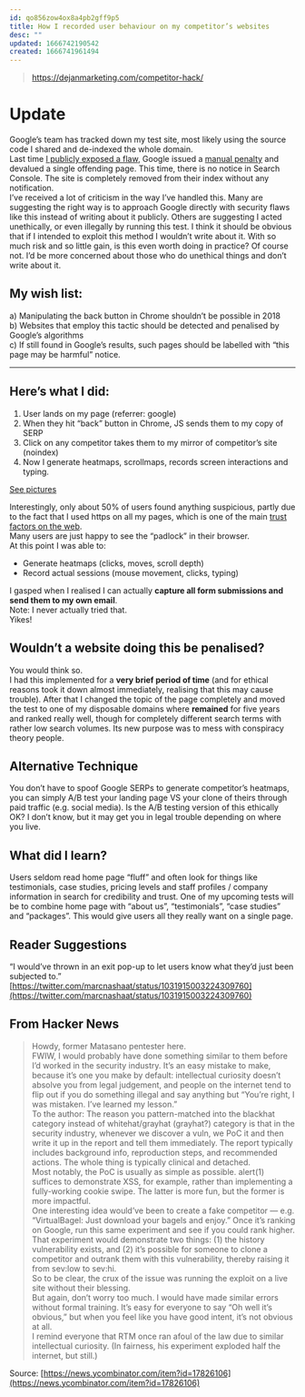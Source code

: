 ```yaml
---
id: qo856zow4ox8a4pb2gff9p5
title: How I recorded user behaviour on my competitor’s websites
desc: ""
updated: 1666742190542
created: 1666741961494
---
```


> https://dejanmarketing.com/competitor-hack/

# **Update**

Google’s team has tracked down my test site, most likely using the source code I shared and de-indexed the whole domain.  
Last time [I publicly exposed a flaw](https://dejanmarketing.com/hijack/), Google issued a [manual penalty](https://dejanmarketing.com/google-against-content-scrapers/) and devalued a single offending page. This time, there is no notice in Search Console. The site is completely removed from their index without any notification.  
I’ve received a lot of criticism in the way I’ve handled this. Many are suggesting the right way is to approach Google directly with security flaws like this instead of writing about it publicly. Others are suggesting I acted unethically, or even illegally by running this test. I think it should be obvious that if I intended to exploit this method I wouldn’t write about it. With so much risk and so little gain, is this even worth doing in practice? Of course not. I’d be more concerned about those who do unethical things and don’t write about it.

## My wish list:

a) Manipulating the back button in Chrome shouldn’t be possible in 2018  
b) Websites that employ this tactic should be detected and penalised by Google’s algorithms  
c) If still found in Google’s results, such pages should be labelled with “this page may be harmful” notice.

---

## Here’s what I did:

1. User lands on my page (referrer: google)
2. When they hit “back” button in Chrome, JS sends them to my copy of SERP
3. Click on any competitor takes them to my mirror of competitor’s site (noindex)
4. Now I generate heatmaps, scrollmaps, records screen interactions and typing.

[See pictures](https://dejanmarketing.com/competitor-hack/#:~:text=be%20harmful%E2%80%9D%20notice.-,Here%E2%80%99s%20what%20I%20did%3A,-User%20lands%20on)

Interestingly, only about 50% of users found anything suspicious, partly due to the fact that I used https on all my pages, which is one of the main [trust factors on the web](https://dejanmarketing.com/trust/).  
Many users are just happy to see the “padlock” in their browser.  
At this point I was able to:

- Generate heatmaps (clicks, moves, scroll depth)
- Record actual sessions (mouse movement, clicks, typing)

I gasped when I realised I can actually **capture all form submissions and send them to my own email**.  
Note: I never actually tried that.  
Yikes!

## Wouldn’t a website doing this be penalised?

You would think so.  
I had this implemented for a **very brief period of time** (and for ethical reasons took it down almost immediately, realising that this may cause trouble). After that I changed the topic of the page completely and moved the test to one of my disposable domains where **remained** for five years and ranked really well, though for completely different search terms with rather low search volumes. Its new purpose was to mess with conspiracy theory people.

## Alternative Technique

You don’t have to spoof Google SERPs to generate competitor’s heatmaps, you can simply A/B test your landing page VS your clone of theirs through paid traffic (e.g. social media). Is the A/B testing version of this ethically OK? I don’t know, but it may get you in legal trouble depending on where you live.

## What did I learn?

Users seldom read home page “fluff” and often look for things like testimonials, case studies, pricing levels and staff profiles / company information in search for credibility and trust. One of my upcoming tests will be to combine home page with “about us”, “testimonials”, “case studies” and “packages”. This would give users all they really want on a single page.

## Reader Suggestions

“I would’ve thrown in an exit pop-up to let users know what they’d just been subjected to.”  
[https://twitter.com/marcnashaat/status/1031915003224309760](https://twitter.com/marcnashaat/status/1031915003224309760)

## From Hacker News

> Howdy, former Matasano pentester here.  
> FWIW, I would probably have done something similar to them before I’d worked in the security industry. It’s an easy mistake to make, because it’s one you make by default: intellectual curiosity doesn’t absolve you from legal judgement, and people on the internet tend to flip out if you do something illegal and say anything but “You’re right, I was mistaken. I’ve learned my lesson.”  
> To the author: The reason you pattern-matched into the blackhat category instead of whitehat/grayhat (grayhat?) category is that in the security industry, whenever we discover a vuln, we PoC it and then write it up in the report and tell them immediately. The report typically includes background info, reproduction steps, and recommended actions. The whole thing is typically clinical and detached.  
> Most notably, the PoC is usually as simple as possible. alert(1) suffices to demonstrate XSS, for example, rather than implementing a fully-working cookie swipe. The latter is more fun, but the former is more impactful.  
> One interesting idea would’ve been to create a fake competitor — e.g. “VirtualBagel: Just download your bagels and enjoy.” Once it’s ranking on Google, run this same experiment and see if you could rank higher.  
> That experiment would demonstrate two things: (1) the history vulnerability exists, and (2) it’s possible for someone to clone a competitor and outrank them with this vulnerability, thereby raising it from sev:low to sev:hi.  
> So to be clear, the crux of the issue was running the exploit on a live site without their blessing.  
> But again, don’t worry too much. I would have made similar errors without formal training. It’s easy for everyone to say “Oh well it’s obvious,” but when you feel like you have good intent, it’s not obvious at all.  
> I remind everyone that RTM once ran afoul of the law due to similar intellectual curiosity. (In fairness, his experiment exploded half the internet, but still.)

Source: [https://news.ycombinator.com/item?id=17826106](https://news.ycombinator.com/item?id=17826106)
